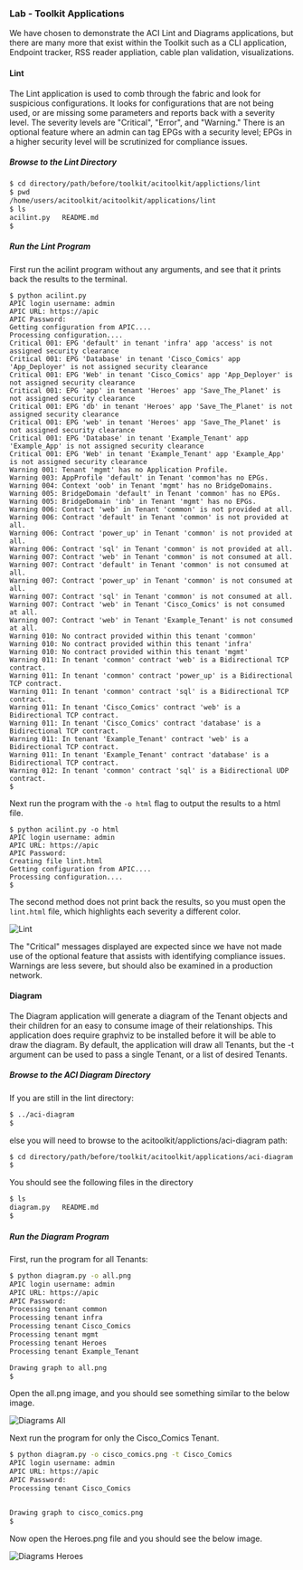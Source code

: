 ### Lab - Toolkit Applications
We have chosen to demonstrate the ACI Lint and Diagrams applications, but there are many more that exist within the Toolkit such as a CLI application, Endpoint tracker, RSS reader appliation, cable plan validation, visualizations.

#### Lint
The Lint application is used to comb through the fabric and look for suspicious configurations. It looks for configurations that are not being used, or are missing some parameters and reports back with a severity level. The severity levels are "Critical", "Error", and "Warning." There is an optional feature where an admin can tag EPGs with a security level; EPGs in a higher security level will be scrutinized for compliance issues.

##### Browse to the Lint Directory
```bash
$ cd directory/path/before/toolkit/acitoolkit/applictions/lint
$ pwd
/home/users/acitoolkit/acitoolkit/applications/lint
$ ls
acilint.py   README.md
$ 
```

##### Run the Lint Program
First run the acilint program without any arguments, and see that it prints back the results to the terminal. 
```
$ python acilint.py
APIC login username: admin
APIC URL: https://apic
APIC Password:
Getting configuration from APIC....
Processing configuration....
Critical 001: EPG 'default' in tenant 'infra' app 'access' is not assigned security clearance
Critical 001: EPG 'Database' in tenant 'Cisco_Comics' app 'App_Deployer' is not assigned security clearance
Critical 001: EPG 'Web' in tenant 'Cisco_Comics' app 'App_Deployer' is not assigned security clearance
Critical 001: EPG 'app' in tenant 'Heroes' app 'Save_The_Planet' is not assigned security clearance
Critical 001: EPG 'db' in tenant 'Heroes' app 'Save_The_Planet' is not assigned security clearance
Critical 001: EPG 'web' in tenant 'Heroes' app 'Save_The_Planet' is not assigned security clearance
Critical 001: EPG 'Database' in tenant 'Example_Tenant' app 'Example_App' is not assigned security clearance
Critical 001: EPG 'Web' in tenant 'Example_Tenant' app 'Example_App' is not assigned security clearance
Warning 001: Tenant 'mgmt' has no Application Profile.
Warning 003: AppProfile 'default' in Tenant 'common'has no EPGs.
Warning 004: Context 'oob' in Tenant 'mgmt' has no BridgeDomains.
Warning 005: BridgeDomain 'default' in Tenant 'common' has no EPGs.
Warning 005: BridgeDomain 'inb' in Tenant 'mgmt' has no EPGs.
Warning 006: Contract 'web' in Tenant 'common' is not provided at all.
Warning 006: Contract 'default' in Tenant 'common' is not provided at all.
Warning 006: Contract 'power_up' in Tenant 'common' is not provided at all.
Warning 006: Contract 'sql' in Tenant 'common' is not provided at all.
Warning 007: Contract 'web' in Tenant 'common' is not consumed at all.
Warning 007: Contract 'default' in Tenant 'common' is not consumed at all.
Warning 007: Contract 'power_up' in Tenant 'common' is not consumed at all.
Warning 007: Contract 'sql' in Tenant 'common' is not consumed at all.
Warning 007: Contract 'web' in Tenant 'Cisco_Comics' is not consumed at all.
Warning 007: Contract 'web' in Tenant 'Example_Tenant' is not consumed at all.
Warning 010: No contract provided within this tenant 'common'
Warning 010: No contract provided within this tenant 'infra'
Warning 010: No contract provided within this tenant 'mgmt'
Warning 011: In tenant 'common' contract 'web' is a Bidirectional TCP contract.
Warning 011: In tenant 'common' contract 'power_up' is a Bidirectional TCP contract.
Warning 011: In tenant 'common' contract 'sql' is a Bidirectional TCP contract.
Warning 011: In tenant 'Cisco_Comics' contract 'web' is a Bidirectional TCP contract.
Warning 011: In tenant 'Cisco_Comics' contract 'database' is a Bidirectional TCP contract.
Warning 011: In tenant 'Example_Tenant' contract 'web' is a Bidirectional TCP contract.
Warning 011: In tenant 'Example_Tenant' contract 'database' is a Bidirectional TCP contract.
Warning 012: In tenant 'common' contract 'sql' is a Bidirectional UDP contract.
$ 
```

Next run the program with the `-o html` flag to output the results to a html file.
```
$ python acilint.py -o html
APIC login username: admin
APIC URL: https://apic
APIC Password:
Creating file lint.html
Getting configuration from APIC....
Processing configuration....
$ 
```

The second method does not print back the results, so you must open the `lint.html` file, which highlights each severity a different color.

![Lint](/posts/files/intro-to-aci_aci-toolkit/assets/images/lint.png)

The "Critical" messages displayed are expected since we have not made use of the optional feature that assists with identifying compliance issues. Warnings are less severe, but should also be examined in a production network.

#### Diagram
The Diagram application will generate a diagram of the Tenant objects and their children for an easy to consume image of their relationships. This application does require graphviz to be installed before it will be able to draw the diagram. By default, the application will draw all Tenants, but the -t argument can be used to pass a single Tenant, or a list of desired Tenants.

##### Browse to the ACI Diagram Directory
If you are still in the lint directory:
```bash
$ ../aci-diagram
$
```
else you will need to browse to the acitoolkit/applictions/aci-diagram path:
```bash
$ cd directory/path/before/toolkit/acitoolkit/applications/aci-diagram
$ 
```
You should see the following files in the directory
```bash
$ ls
diagram.py   README.md
$
```
##### Run the Diagram Program
First, run the program for all Tenants:
```bash
$ python diagram.py -o all.png
APIC login username: admin
APIC URL: https://apic
APIC Password:
Processing tenant common
Processing tenant infra
Processing tenant Cisco_Comics
Processing tenant mgmt
Processing tenant Heroes
Processing tenant Example_Tenant

Drawing graph to all.png
$ 
```
Open the all.png image, and you should see something similar to the below image.

![Diagrams All](/posts/files/intro-to-aci_aci-toolkit/assets/images/all.png)

Next run the program for only the Cisco_Comics Tenant.
```bash
$ python diagram.py -o cisco_comics.png -t Cisco_Comics
APIC login username: admin
APIC URL: https://apic
APIC Password:
Processing tenant Cisco_Comics


Drawing graph to cisco_comics.png
$ 
```
Now open the Heroes.png file and you should see the below image.

![Diagrams Heroes](/posts/files/intro-to-aci_aci-toolkit/assets/images/cisco_comics.png)
